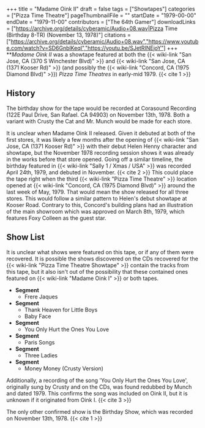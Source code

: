 +++
title = "Madame Oink II"
draft = false
tags = ["Showtapes"]
categories = ["Pizza Time Theatre"]
pageThumbnailFile = ""
startDate = "1979-00-00"
endDate = "1979-11-00"
contributors = ["The 64th Gamer"]
downloadLinks = ["https://archive.org/details/cyberamic/Audio+08.wav|Pizza Time (Birthday 8-TR) (November 13, 1978)"]
citations = ["https://archive.org/details/cyberamic/Audio+08.wav","https://www.youtube.com/watch?v=SD6GnblKeqI","https://youtu.be/SJetRINEjoY"]
+++
***Madame Oink II* was a showtape featured at both the {{< wiki-link "San Jose, CA (370 S Winchester Blvd)" >}} and {{< wiki-link "San Jose, CA (1371 Kooser Rd)" >}} (and possibly the {{< wiki-link "Concord, CA (1975 Diamond Blvd)" >}}) *Pizza Time Theatres* in early-mid 1979. {{< cite 1 >}}

## History
The birthday show for the tape would be recorded at Corasound Recording (122E Paul Drive, San Rafael. CA 94903) on November 13th, 1978. Both a variant with Crusty the Cat and Mr. Munch would be made for each store.

It is unclear when Madame Oink II released. Given it debuted at both of the first stores, it was likely a few months after the opening of {{< wiki-link "San Jose, CA (1371 Kooser Rd)" >}} with their debut Helen Henny character and showtape, but the November 1978 recording session shows it was already in the works before that store opened. Going off a similar timeline, the birthday featured in {{< wiki-link "Sally 1 / Xmas / USA" >}} was recorded April 24th, 1979, and debuted in November. {{< cite 2 >}} This could place the tape right when the third {{< wiki-link "Pizza Time Theatre" >}} location opened at {{< wiki-link "Concord, CA (1975 Diamond Blvd)" >}} around the last week of May, 1979. That would mean the show released for all three stores. This would follow a similar pattern to Helen's debut showtape at Kooser Road. Contrary to this, Concord's building plans had an illustration of the main showroom which was approved on March 8th, 1979, which features Foxy Colleen as the guest star.

## Show List
It is unclear what shows were featured on this tape, or if any of them were recovered. It is possible the shows discovered on the CDs recovered for the {{< wiki-link "Pizza Time Theatre Showtape" >}} contain the tracks from this tape, but it also isn't out of the possibility that these contained ones featured on {{< wiki-link "Madame Oink I" >}} or both tapes.

- **Segment**
    - Frere Jaques
- **Segment**
    - Thank Heaven for Little Boys
    - Baby Face
- **Segment**
    - You Only Hurt the Ones You Love
- **Segment**
    - Paris Songs
- **Segment**
    - Three Ladies
- **Segment**
    - Money Money (Crusty Version)

Additionally, a recording of the song 'You Only Hurt the Ones You Love', originally sung by Crusty and on the CDs, was found redubbed by Munch and dated 1979. This confirms the song was included on Oink II, but it is unknown if it originated from Oink I. {{< cite 3 >}}

The only other confirmed show is the Birthday Show, which was recorded on November 13th, 1978. {{< cite 1 >}}